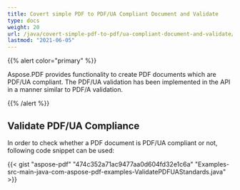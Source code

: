 ```yaml
---
title: Covert simple PDF to PDF/UA Compliant Document and Validate
type: docs
weight: 20
url: /java/covert-simple-pdf-to-pdf/ua-compliant-document-and-validate/
lastmod: "2021-06-05"
---
```


{{% alert color="primary" %}}

Aspose.PDF provides functionality to create PDF documents which are PDF/UA compliant. The PDF/UA validation has been implemented in the API in a manner similar to PDF/A validation.

{{% /alert %}}
## **Validate PDF/UA Compliance**
In order to check whether a PDF document is PDF/UA compliant or not, following code snippet can be used:

{{< gist "aspose-pdf" "474c352a71ac9477aa0d604fd32e1c6a" "Examples-src-main-java-com-aspose-pdf-examples-ValidatePDFUAStandards.java" >}}
